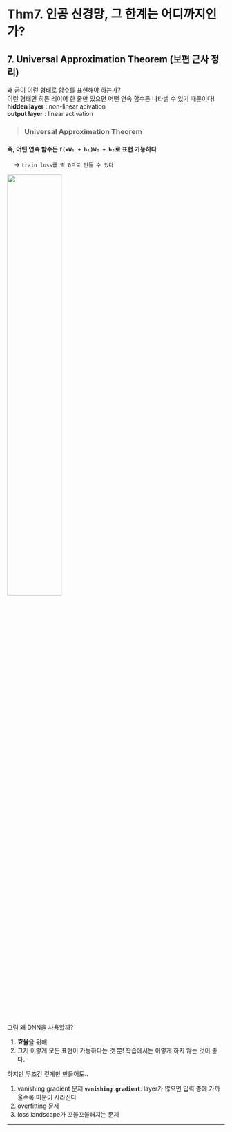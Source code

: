 # Thm7. 인공 신경망, 그 한계는 어디까지인가?  
## 7. Universal Approximation Theorem (보편 근사 정리)  
왜 굳이 이런 형태로 함수를 표현해야 하는가?  
이런 형태면 히든 레이어 한 줄만 있으면 어떤 연속 함수든 나타낼 수 있기 때문이다!  
**hidden layer** : non-linear acivation  
**output layer** : linear activation  
> ### Universal Approximation Theorem  
#### 즉, 어떤 연속 함수든 `f(xW₁ + b₁)W₂ + b₂`로 표현 가능하다  
&nbsp;&nbsp;&nbsp;&nbsp;-> `train loss를 딱 0으로 만들 수 있다`  

<img src="https://github.com/user-attachments/assets/2d1ff708-705e-44c0-ae8e-2905453f7476" style="width:50%; height:auto;">
  
그럼 왜 DNN을 사용할까? 
1. **효율**을 위해
2. 그저 이렇게 모든 표현이 가능하다는 것 뿐!
   학습에서는 이렇게 하지 않는 것이 좋다.

하지만 무조건 깊게만 만들어도..  
1. vanishing gradient 문제
   **`vanishing gradient`**: layer가 많으면 입력 층에 가까울수록 미분이 사라진다  
2. overfitting 문제
3. loss landscape가 꼬불꼬불해지는 문제  

---
